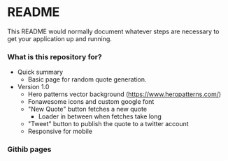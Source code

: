 # README #

This README would normally document whatever steps are necessary to get your application up and running.

### What is this repository for? ###

* Quick summary
    - Basic page for random quote generation. 
* Version 1.0
    - Hero patterns vector background (https://www.heropatterns.com/)
    - Fonawesome icons and custom google font 
    - "New Quote" button fetches a new quote 
        - Loader in between when fetches take long
    - "Tweet" button to publish the quote to a twitter account
    - Responsive for mobile

### Githib pages